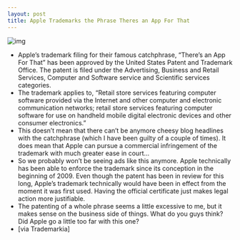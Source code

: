```yaml
---
layout: post
title: Apple Trademarks the Phrase Theres an App For That
---
```

![img](http://media.idownloadblog.com/wp-content/uploads/2010/10/TheresAnAppForThatHeader-e1286898804628.jpeg)
* Apple’s trademark filing for their famous catchphrase, “There’s an App For That” has been approved by the United States Patent and Trademark Office. The patent is filed under the Advertising, Business and Retail Services, Computer and Software service and Scientific services categories.
* The trademark applies to, “Retail store services featuring computer software provided via the Internet and other computer and electronic communication networks; retail store services featuring computer software for use on handheld mobile digital electronic devices and other consumer electronics.”
* This doesn’t mean that there can’t be anymore cheesy blog headlines with the catchphrase (which I have been guilty of a couple of times). It does mean that Apple can pursue a commercial infringement of the trademark with much greater ease in court… 
* So we probably won’t be seeing ads like this anymore. Apple technically has been able to enforce the trademark since its conception in the beginning of 2009. Even though the patent has been in review for this long, Apple’s trademark technically would have been in effect from the moment it was first used. Having the official certificate just makes legal action more justifiable.
* The patenting of a whole phrase seems a little excessive to me, but it makes sense on the business side of things. What do you guys think? Did Apple go a little too far with this one?
* [via Trademarkia]


